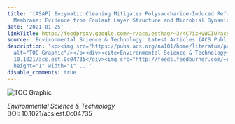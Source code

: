 ```yaml
---
title: '[ASAP] Enzymatic Cleaning Mitigates Polysaccharide-Induced Refouling of RO
  Membrane: Evidence from Foulant Layer Structure and Microbial Dynamics'
date: '2021-01-25'
linkTitle: http://feedproxy.google.com/~r/acs/esthag/~3/4C7izHyWCIU/acs.est.0c04735
source: 'Environmental Science & Technology: Latest Articles (ACS Publications)'
description: '<p><img src="https://pubs.acs.org/na101/home/literatum/publisher/achs/journals/content/esthag/0/esthag.ahead-of-print/acs.est.0c04735/20210125/images/medium/es0c04735_0008.gif"
  alt="TOC Graphic"/></p><div><cite>Environmental Science & Technology</cite></div><div>DOI:
  10.1021/acs.est.0c04735</div><img src="http://feeds.feedburner.com/~r/acs/esthag/~4/4C7izHyWCIU"
  height="1" width="1" ...'
disable_comments: true
---
```

<p><img src="https://pubs.acs.org/na101/home/literatum/publisher/achs/journals/content/esthag/0/esthag.ahead-of-print/acs.est.0c04735/20210125/images/medium/es0c04735_0008.gif" alt="TOC Graphic"/></p><div><cite>Environmental Science & Technology</cite></div><div>DOI: 10.1021/acs.est.0c04735</div><img src="http://feeds.feedburner.com/~r/acs/esthag/~4/4C7izHyWCIU" height="1" width="1" ...